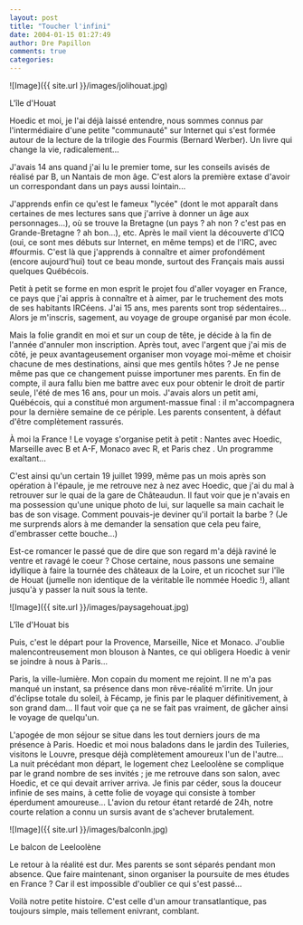 ```yaml
---
layout: post
title: "Toucher l'infini"
date: 2004-01-15 01:27:49
author: Dre Papillon
comments: true
categories: 
---
```



![Image]({{ site.url }}/images/jolihouat.jpg)
<div class="photoattrib">L'île d'Houat</div>



Hoedic et moi, je l'ai déjà laissé entendre, nous sommes connus par l'intermédiaire d'une petite "communauté" sur Internet qui s'est formée autour de la lecture de la trilogie des Fourmis (Bernard Werber).  Un livre qui change la vie, radicalement...

J'avais 14 ans quand j'ai lu le premier tome, sur les conseils avisés de   réalisé par B, un Nantais de mon âge.  C'est alors la première extase d'avoir un correspondant dans un pays aussi lointain...

J'apprends enfin ce qu'est le fameux "lycée" (dont le mot apparaît dans certaines de mes lectures sans que j'arrive à donner un âge aux personnages...), où se trouve la Bretagne (un pays ?  ah non ?  c'est pas en Grande-Bretagne ?  ah bon...), etc.  Après le mail vient la découverte d'ICQ (oui, ce sont mes débuts sur Internet, en même temps) et de l'IRC, avec #fourmis.  C'est là que j'apprends à connaître et aimer profondément (encore aujourd'hui) tout ce beau monde, surtout des Français mais aussi quelques Québécois.

Petit à petit se forme en mon esprit le projet fou d'aller voyager en France, ce pays que j'ai appris à connaître et à aimer, par le truchement des mots de ses habitants IRCéens.  J'ai 15 ans, mes parents sont trop sédentaires...  Alors je m'inscris, sagement, au voyage de groupe organisé par mon école.

Mais la folie grandit en moi et sur un coup de tête, je décide à la fin de l'année d'annuler mon inscription.  Après tout, avec l'argent que j'ai mis de côté, je peux avantageusement organiser mon voyage moi-même et choisir chacune de mes destinations, ainsi que mes gentils hôtes ?  Je ne pense même pas que ce changement puisse importuner mes parents.  En fin de compte, il aura fallu bien me battre avec eux pour obtenir le droit de partir seule, l'été de mes 16 ans, pour un mois.  J'avais alors un petit ami, Québécois, qui a constitué mon argument-massue final : il m'accompagnera pour la dernière semaine de ce périple.  Les parents consentent, à défaut d'être complètement rassurés.

À moi la France !  Le voyage s'organise petit à petit : Nantes avec Hoedic, Marseille avec B et A-F, Monaco avec R, et Paris chez .  Un programme exaltant...

C'est ainsi qu'un certain 19 juillet 1999, même pas un mois après son opération à l'épaule, je me retrouve nez à nez avec Hoedic, que j'ai du mal à retrouver sur le quai de la gare de Châteaudun.  Il faut voir que je n'avais en ma possession qu'une unique photo de lui, sur laquelle sa main cachait le bas de son visage.  Comment pouvais-je deviner qu'il portait la barbe ?  (Je me surprends alors à me demander la sensation que cela peu faire, d'embrasser cette bouche...)

Est-ce romancer le passé que de dire que son regard m'a déjà raviné le ventre et ravagé le coeur ?  Chose certaine, nous passons une semaine idyllique à faire la tournée des châteaux de la Loire, et un ricochet sur l'île de Houat (jumelle non identique de la véritable île nommée Hoedic !), allant jusqu'à y passer la nuit sous la tente.

![Image]({{ site.url }}/images/paysagehouat.jpg)
<div class="photoattrib">L'île d'Houat bis</div>



Puis, c'est le départ pour la Provence, Marseille, Nice et Monaco.  J'oublie malencontreusement mon blouson à Nantes, ce qui obligera Hoedic à venir se joindre à nous à Paris...

Paris, la ville-lumière.  Mon copain du moment me rejoint.  Il ne m'a pas manqué un instant, sa présence dans mon rêve-réalité m'irrite.  Un jour d'éclipse totale du soleil, à Fécamp, je finis par le plaquer définitivement, à son grand dam...  Il faut voir que ça ne se fait pas vraiment, de gâcher ainsi le voyage de quelqu'un.

L'apogée de mon séjour se situe dans les tout derniers jours de ma présence à Paris.  Hoedic et moi nous baladons dans le jardin des Tuileries, visitons le Louvre, presque déjà complètement amoureux l'un de l'autre...  La nuit précédant mon départ, le logement chez Leeloolène se complique par le grand nombre de ses invités ; je me retrouve dans son salon, avec Hoedic, et ce qui devait arriver arriva.  Je finis par céder, sous la douceur infinie de ses mains, à cette folie de voyage qui consiste à tomber éperdument amoureuse...  L'avion du retour étant retardé de 24h, notre courte relation a connu un sursis avant de s'achever brutalement.

![Image]({{ site.url }}/images/balconln.jpg)
<div class="photoattrib">Le balcon de Leeloolène</div>



Le retour à la réalité est dur.  Mes parents se sont séparés pendant mon absence.  Que faire maintenant, sinon organiser la poursuite de mes études en France ?  Car il est impossible d'oublier ce qui s'est passé...

Voilà notre petite histoire.  C'est celle d'un amour transatlantique, pas toujours simple, mais tellement enivrant, comblant.